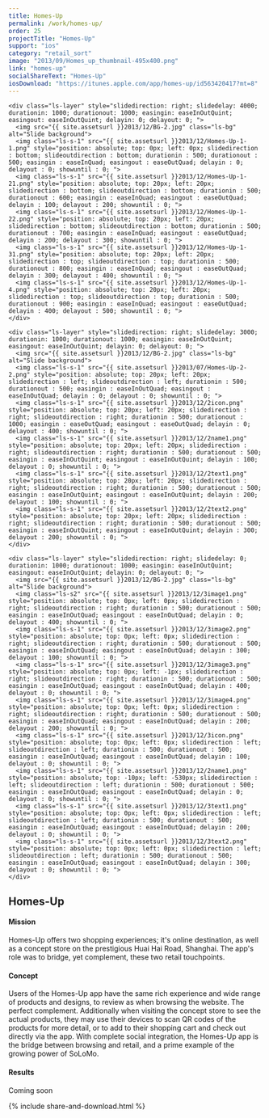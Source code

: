 ```yaml
---
title: Homes-Up
permalink: /work/homes-up/
order: 25
projectTitle: "Homes-Up"
support: "ios"
category: "retail_sort"
image: "2013/09/Homes_up_thumbnail-495x400.png"
link: "homes-up"
socialShareText: "Homes-Up"
iosDownload: "https://itunes.apple.com/app/homes-up/id563420417?mt=8"
---
```

<div class="avia-layerslider solid_bottom_border">
  <div id="layerslider_1" class="ls-wp-container">

    <div class="ls-layer" style="slidedirection: right; slidedelay: 4000; durationin: 1000; durationout: 1000; easingin: easeInOutQuint; easingout: easeInOutQuint; delayin: 0; delayout: 0; ">
      <img src="{{ site.assetsurl }}2013/12/BG-2.jpg" class="ls-bg" alt="Slide background">
      <img class="ls-s-1" src="{{ site.assetsurl }}2013/12/Homes-Up-1-1.png" style="position: absolute; top: 0px; left: 0px; slidedirection : bottom; slideoutdirection : bottom; durationin : 500; durationout : 500; easingin : easeInQuad; easingout : easeOutQuad; delayin : 0; delayout : 0; showuntil : 0; ">
      <img class="ls-s-1" src="{{ site.assetsurl }}2013/12/Homes-Up-1-21.png" style="position: absolute; top: 20px; left: 20px; slidedirection : bottom; slideoutdirection : bottom; durationin : 500; durationout : 600; easingin : easeInQuad; easingout : easeOutQuad; delayin : 100; delayout : 200; showuntil : 0; ">
      <img class="ls-s-1" src="{{ site.assetsurl }}2013/12/Homes-Up-1-22.png" style="position: absolute; top: 20px; left: 20px; slidedirection : bottom; slideoutdirection : bottom; durationin : 500; durationout : 700; easingin : easeInQuad; easingout : easeOutQuad; delayin : 200; delayout : 300; showuntil : 0; ">
      <img class="ls-s-1" src="{{ site.assetsurl }}2013/12/Homes-Up-1-31.png" style="position: absolute; top: 20px; left: 20px; slidedirection : top; slideoutdirection : top; durationin : 500; durationout : 800; easingin : easeInQuad; easingout : easeOutQuad; delayin : 300; delayout : 400; showuntil : 0; ">
      <img class="ls-s-1" src="{{ site.assetsurl }}2013/12/Homes-Up-1-4.png" style="position: absolute; top: 20px; left: 20px; slidedirection : top; slideoutdirection : top; durationin : 500; durationout : 900; easingin : easeInQuad; easingout : easeOutQuad; delayin : 400; delayout : 500; showuntil : 0; ">
    </div>

    <div class="ls-layer" style="slidedirection: right; slidedelay: 3000; durationin: 1000; durationout: 1000; easingin: easeInOutQuint; easingout: easeInOutQuint; delayin: 0; delayout: 0; ">
      <img src="{{ site.assetsurl }}2013/12/BG-2.jpg" class="ls-bg" alt="Slide background">
      <img class="ls-s-1" src="{{ site.assetsurl }}2013/07/Homes-Up-2-2.png" style="position: absolute; top: 20px; left: 20px; slidedirection : left; slideoutdirection : left; durationin : 500; durationout : 500; easingin : easeInOutQuad; easingout : easeInOutQuad; delayin : 0; delayout : 0; showuntil : 0; ">
      <img class="ls-s-1" src="{{ site.assetsurl }}2013/12/2icon.png" style="position: absolute; top: 20px; left: 20px; slidedirection : right; slideoutdirection : right; durationin : 500; durationout : 1000; easingin : easeOutQuad; easingout : easeOutQuad; delayin : 0; delayout : 400; showuntil : 0; ">
      <img class="ls-s-1" src="{{ site.assetsurl }}2013/12/2name1.png" style="position: absolute; top: 20px; left: 20px; slidedirection : right; slideoutdirection : right; durationin : 500; durationout : 500; easingin : easeInOutQuint; easingout : easeInOutQuint; delayin : 100; delayout : 0; showuntil : 0; ">
      <img class="ls-s-1" src="{{ site.assetsurl }}2013/12/2text1.png" style="position: absolute; top: 20px; left: 20px; slidedirection : right; slideoutdirection : right; durationin : 500; durationout : 500; easingin : easeInOutQuint; easingout : easeInOutQuint; delayin : 200; delayout : 100; showuntil : 0; ">
      <img class="ls-s-1" src="{{ site.assetsurl }}2013/12/2text2.png" style="position: absolute; top: 20px; left: 20px; slidedirection : right; slideoutdirection : right; durationin : 500; durationout : 500; easingin : easeInOutQuint; easingout : easeInOutQuint; delayin : 300; delayout : 200; showuntil : 0; ">
    </div>

    <div class="ls-layer" style="slidedirection: right; slidedelay: 0; durationin: 1000; durationout: 1000; easingin: easeInOutQuint; easingout: easeInOutQuint; delayin: 0; delayout: 0; ">
      <img src="{{ site.assetsurl }}2013/12/BG-2.jpg" class="ls-bg" alt="Slide background">
      <img class="ls-s2" src="{{ site.assetsurl }}2013/12/3image1.png" style="position: absolute; top: 0px; left: 0px; slidedirection : right; slideoutdirection : right; durationin : 500; durationout : 500; easingin : easeInOutQuad; easingout : easeInOutQuad; delayin : 0; delayout : 400; showuntil : 0; ">
      <img class="ls-s-1" src="{{ site.assetsurl }}2013/12/3image2.png" style="position: absolute; top: 0px; left: 0px; slidedirection : right; slideoutdirection : right; durationin : 500; durationout : 500; easingin : easeInOutQuad; easingout : easeInOutQuad; delayin : 300; delayout : 100; showuntil : 0; ">
      <img class="ls-s-1" src="{{ site.assetsurl }}2013/12/3image3.png" style="position: absolute; top: 0px; left: -1px; slidedirection : right; slideoutdirection : right; durationin : 500; durationout : 500; easingin : easeInOutQuad; easingout : easeInOutQuad; delayin : 400; delayout : 0; showuntil : 0; ">
      <img class="ls-s-1" src="{{ site.assetsurl }}2013/12/3image4.png" style="position: absolute; top: 0px; left: 0px; slidedirection : right; slideoutdirection : right; durationin : 500; durationout : 500; easingin : easeInOutQuad; easingout : easeInOutQuad; delayin : 200; delayout : 200; showuntil : 0; ">
      <img class="ls-s-1" src="{{ site.assetsurl }}2013/12/3icon.png" style="position: absolute; top: 0px; left: 0px; slidedirection : left; slideoutdirection : left; durationin : 500; durationout : 500; easingin : easeInOutQuad; easingout : easeInOutQuad; delayin : 100; delayout : 0; showuntil : 0; ">
      <img class="ls-s-1" src="{{ site.assetsurl }}2013/12/2name1.png" style="position: absolute; top: -10px; left: -530px; slidedirection : left; slideoutdirection : left; durationin : 500; durationout : 500; easingin : easeInOutQuad; easingout : easeInOutQuad; delayin : 0; delayout : 0; showuntil : 0; ">
      <img class="ls-s-1" src="{{ site.assetsurl }}2013/12/3text1.png" style="position: absolute; top: 0px; left: 0px; slidedirection : left; slideoutdirection : left; durationin : 500; durationout : 500; easingin : easeInOutQuad; easingout : easeInOutQuad; delayin : 200; delayout : 0; showuntil : 0; ">
      <img class="ls-s-1" src="{{ site.assetsurl }}2013/12/3text2.png" style="position: absolute; top: 0px; left: 0px; slidedirection : left; slideoutdirection : left; durationin : 500; durationout : 500; easingin : easeInOutQuad; easingout : easeInOutQuad; delayin : 300; delayout : 0; showuntil : 0; ">
    </div>
  </div>
</div>

<div class="wrapper content project-detail" markdown="1">
  <h2 class="content-h2 with-bottom-line">Homes-Up</h2>

#### Mission

Homes-Up offers two shopping experiences; it's online destination, as well as a concept store on the prestigious Huai Hai Road, Shanghai. The app's role was to bridge, yet complement, these two retail touchpoints.

#### Concept

Users of the Homes-Up app have the same rich experience and wide range of products and designs, to review as when browsing the website. The perfect complement. Additionally when visiting the concept store to see the actual products, they may use their devices to scan QR codes of the products for more detail, or to add to their shopping cart and check out directly via the app. With complete social integration, the Homes-Up app is the bridge between browsing and retail, and a prime example of the growing power of SoLoMo.

#### Results

Coming soon

</div>

{% include share-and-download.html %}

<script>
$(document).ready(function() {
  if (typeof $.fn.layerSlider == "undefined") {
    lsShowNotice('layerslider_1','jquery');
  }
  else if (typeof $.transit == "undefined" || typeof $.transit.modifiedForLayerSlider == "undefined") {
    lsShowNotice('layerslider_1', 'transit');
  }
  else
  {
    $("#layerslider_1").layerSlider({
      width : '1440px',
      height : '600px',
      responsive : true,
      responsiveUnder : 0,
      sublayerContainer : 0,
      autoStart : false,
      pauseOnHover : true,
      firstLayer : 1,
      animateFirstLayer : true,
      randomSlideshow : false,
      twoWaySlideshow : true,
      loops : 0,
      forceLoopNum : true,
      autoPlayVideos : true,
      autoPauseSlideshow : 'auto',
      youtubePreview : 'maxresdefault.jpg',
      keybNav : true,
      touchNav : true,
      skin : 'fullwidth',
      skinsPath : '../../css/LayerSlider/skins/',
      globalBGColor : '#ffffff',
      navPrevNext : true,
      navStartStop : false,
      navButtons : true,
      hoverPrevNext : true,
      hoverBottomNav : false,
      showBarTimer : false,
      showCircleTimer : true,
      thumbnailNavigation : 'disabled',
      tnWidth : 100,
      tnHeight : 60,
      tnContainerWidth : '60%',
      tnActiveOpacity : 35,
      tnInactiveOpacity : 100,
      imgPreload : true,
      yourLogo : false,
      yourLogoStyle : 'left: 10px; top: 10px;',
      yourLogoLink : false,
      yourLogoTarget : '_self',
      cbInit : function(element) { },
      cbStart : function(data) { },
      cbStop : function(data) { },
      cbPause : function(data) { },
      cbAnimStart : function(data) { },
      cbAnimStop : function(data) { },
      cbPrev : function(data) { },
      cbNext : function(data) { }
    });
  }
});
</script>
